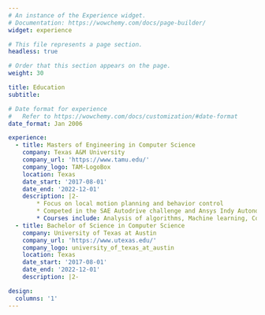 ```yaml
---
# An instance of the Experience widget.
# Documentation: https://wowchemy.com/docs/page-builder/
widget: experience

# This file represents a page section.
headless: true

# Order that this section appears on the page.
weight: 30

title: Education
subtitle:

# Date format for experience
#   Refer to https://wowchemy.com/docs/customization/#date-format
date_format: Jan 2006

experience:
  - title: Masters of Engineering in Computer Science
    company: Texas A&M University
    company_url: 'https://www.tamu.edu/'
    company_logo: TAM-LogoBox
    location: Texas
    date_start: '2017-08-01'
    date_end: '2022-12-01'
    description: |2-
        * Focus on local motion planning and behavior control
        * Competed in the SAE Autodrive challenge and Ansys Indy Autonomous challenge
        * Courses include: Analysis of algorithms, Machine learning, Convex optimization, Intelligent systems and robotics, Linear models, Linear multivariable systems
  - title: Bachelor of Science in Computer Science
    company: University of Texas at Austin
    company_url: 'https://www.utexas.edu/'
    company_logo: university_of_texas_at_austin
    location: Texas
    date_start: '2017-08-01'
    date_end: '2022-12-01'
    description: |2-

design:
  columns: '1'
---
```

